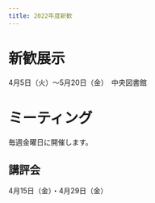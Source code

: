```yaml
---
title: 2022年度新歓
---
```

# 新歓展示

4月5日（火）～5月20日（金）　中央図書館

# ミーティング

毎週金曜日に開催します。

## 講評会

4月15日（金）・4月29日（金）